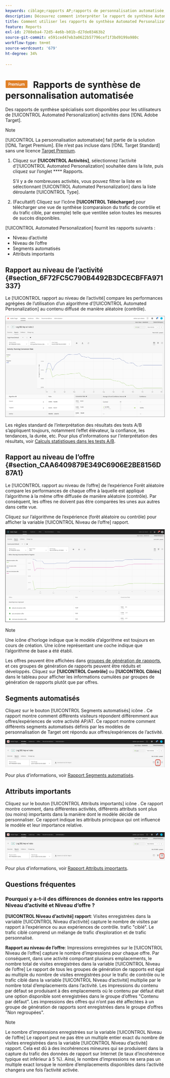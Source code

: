 ```yaml
---
keywords: ciblage;rapports AP;rapports de personnalisation automatisée;rapport au niveau de l’activité;rapport au niveau de l’offre;rapport des détails de l’offre;faq
description: Découvrez comment interpréter le rapport de synthèse Automated Personalization dans Adobe Target. Vous pouvez passer aux rapports Segments automatisés et Attributs importants à partir de ce rapport.
title: Comment utiliser les rapports de synthèse Automated Personalization ?
feature: Reports
exl-id: 2708eba4-72d5-4e6b-b01b-d27de03463b2
source-git-commit: e591ced47eb3a0622b57796cef1f3bd9199a980c
workflow-type: tm+mt
source-wordcount: '679'
ht-degree: 34%

---
```


# ![PREMIUM](/help/main/assets/premium.png) Rapports de synthèse de personnalisation automatisée

Des rapports de synthèse spécialisés sont disponibles pour les utilisateurs de [!UICONTROL Automated Personalization] activités dans [!DNL Adobe Target].

>[!NOTE]
>
>[!UICONTROL La personnalisation automatisée] fait partie de la solution [!DNL Target Premium]. Elle n’est pas incluse dans [!DNL Target Standard] sans une licence [Target Premium](/help/main/c-intro/intro.md#premium).

1. Cliquez sur **[!UICONTROL Activités]**, sélectionnez l’activité d’[!UICONTROL Automated Personalization] souhaitée dans la liste, puis cliquez sur l’onglet **** Rapports.

   S’il y a de nombreuses activités, vous pouvez filtrer la liste en sélectionnant [!UICONTROL Automated Personalization] dans la liste déroulante [!UICONTROL Type].

1. (Facultatif) Cliquez sur l’icône **[!UICONTROL Télécharger]** pour télécharger une vue de synthèse (comparaison du trafic de contrôle et du trafic cible, par exemple) telle que ventilée selon toutes les mesures de succès disponibles.

[!UICONTROL Automated Personalization] fournit les rapports suivants :

* Niveau d’activité
* Niveau de l’offre
* Segments automatisés
* Attributs importants

## Rapport au niveau de l’activité {#section_6F72FC5C790B4492B3DCECBFFA971337}

Le [!UICONTROL rapport au niveau de l’activité] compare les performances agrégées de l’utilisation d’un algorithme d’[!UICONTROL Automated Personalization] au contenu diffusé de manière aléatoire (contrôle).

![Rapport au niveau de l’activité](/help/main/c-reports/assets/box_plot_ap.png)

Les règles standard de l’interprétation des résultats des tests A/B s’appliquent toujours, notamment l’effet élévateur, la confiance, les tendances, la durée, etc. Pour plus d’informations sur l’interprétation des résultats, voir [Calculs statistiques dans les tests A/B](/help/main/c-reports/statistical-methodology/statistical-calculations.md).

## Rapport au niveau de l’offre {#section_CAA6409879E349C6906E2BE8156D87A1}

Le [!UICONTROL rapport au niveau de l’offre] de l’expérience Forêt aléatoire compare les performances de chaque offre à laquelle est appliqué l’algorithme à la même offre diffusée de manière aléatoire (contrôle). Par conséquent, les offres ne doivent pas être comparées les unes aux autres dans cette vue.

Cliquez sur l’algorithme de l’expérience (forêt aléatoire ou contrôle) pour afficher la variable [!UICONTROL Niveau de l’offre] rapport.

![Rapport au niveau de l’offre dans Adobe Target](/help/main/c-reports/assets/ap_OfferLevelRpt.png)

>[!NOTE]
>
>Une icône d’horloge indique que le modèle d’algorithme est toujours en cours de création. Une icône représentant une coche indique que l’algorithme de base a été établi.

Les offres peuvent être affichées dans [groupes de génération de rapports](/help/main/c-reports/personalization-reports/offer-reporting-groups-in-automated-personalization.md), et ces groupes de génération de rapports peuvent être réduits et développés. Cliquez sur **[!UICONTROL Contrôle]** ou **[!UICONTROL Ciblés]** dans le tableau pour afficher les informations cumulées par groupes de génération de rapports plutôt que par offres.

## Segments automatisés

Cliquez sur le bouton [!UICONTROL Segments automatisés] icône . Ce rapport montre comment différents visiteurs répondent différemment aux offres/expériences de votre activité AP/AT. Ce rapport montre comment différents segments automatisés définis par les modèles de personnalisation de Target ont répondu aux offres/expériences de l’activité.

![Icône Segments automatisés](/help/main/c-reports/assets/icon-automated-sements-ap.png)

Pour plus d’informations, voir [Rapport Segments automatisés](/help/main/c-reports/c-personalization-insights-reports/automated-segments-report.md).

## Attributs importants

Cliquez sur le bouton [!UICONTROL Attributs importants] icône . Ce rapport montre comment, dans différentes activités, différents attributs sont plus (ou moins) importants dans la manière dont le modèle décide de personnaliser. Ce rapport indique les attributs principaux qui ont influencé le modèle et leur importance relative.

![Icône Attributs importants](/help/main/c-reports/assets/icon-important-attributes-ap.png)

Pour plus d’informations, voir [Rapport Attributs importants](/help/main/c-reports/c-personalization-insights-reports/important-attributes-report.md).

## Questions fréquentes 

### Pourquoi y a-t-il des différences de données entre les rapports Niveau d’activité et Niveau d’offre ?

**[!UICONTROL Niveau d’activité] rapport**: Visites enregistrées dans la variable [!UICONTROL Niveau d’activité] capture le nombre de visites par rapport à l’expérience ou aux expériences de contrôle. trafic &quot;ciblé&quot;. Le trafic ciblé comprend un mélange de trafic d’exploration et de trafic personnalisé.

**Rapport au niveau de l’offre**: Impressions enregistrées sur le [!UICONTROL Niveau de l’offre] capture le nombre d’impressions pour chaque offre. Par conséquent, dans une activité comportant plusieurs emplacements, le nombre total de visites enregistrées dans la variable [!UICONTROL Niveau de l’offre] Le rapport de tous les groupes de génération de rapports est égal au multiple du nombre de visites enregistrées pour le trafic de contrôle ou le trafic ciblé dans la variable [!UICONTROL Niveau d’activité] multiplie par le nombre total d’emplacements dans l’activité. Les impressions du contenu par défaut se produisant à des emplacements où le contenu par défaut était une option disponible sont enregistrées dans le groupe d’offres &quot;Contenu par défaut&quot;. Les impressions des offres qui n’ont pas été affectées à un groupe de génération de rapports sont enregistrées dans le groupe d’offres &quot;Non regroupées&quot;.

>[!NOTE]
>
>Le nombre d’impressions enregistrées sur la variable [!UICONTROL Niveau de l’offre] Le rapport peut ne pas être un multiple entier exact du nombre de visites enregistrées dans la variable [!UICONTROL Niveau d’activité] rapport. Cela est dû à des incohérences mineures qui se produisent dans la capture du trafic des données de rapport sur Internet (le taux d’incohérence typique est inférieur à 5 %). Ainsi, le nombre d’impressions ne sera pas un multiple exact lorsque le nombre d’emplacements disponibles dans l’activité changera une fois l’activité activée.
